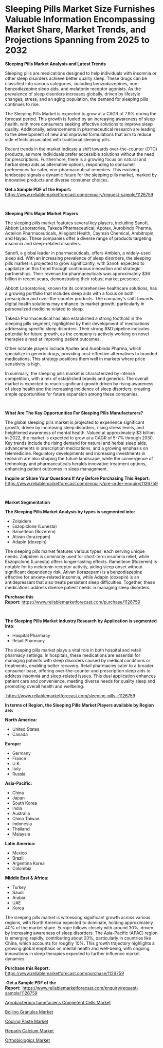 <p><h1>Sleeping Pills Market Size Furnishes Valuable Information Encompassing Market Share, Market Trends, and Projections Spanning from 2025 to 2032</h1></p><p><strong>Sleeping Pills Market Analysis and Latest Trends</strong></p>
<p><p>Sleeping pills are medications designed to help individuals with insomnia or other sleep disorders achieve better quality sleep. These drugs can be classified into various categories, including benzodiazepines, non-benzodiazepine sleep aids, and melatonin receptor agonists. As the prevalence of sleep disorders increases globally, driven by lifestyle changes, stress, and an aging population, the demand for sleeping pills continues to rise.</p><p>The Sleeping Pills Market is expected to grow at a CAGR of 7.9% during the forecast period. This growth is fueled by an increasing awareness of sleep health, with more consumers seeking effective solutions to improve sleep quality. Additionally, advancements in pharmaceutical research are leading to the development of new and improved formulations that aim to reduce side effects associated with traditional sleeping pills.</p><p>Recent trends in the market indicate a shift towards over-the-counter (OTC) products, as more individuals prefer accessible solutions without the need for prescriptions. Furthermore, there is a growing focus on natural and herbal sleep aids as alternative options, responding to consumer preferences for safer, non-pharmaceutical remedies. This evolving landscape signals a dynamic future for the sleeping pills market, marked by innovative products and diverse consumer choices.</p></p>
<p><strong>Get a Sample PDF of the Report:&nbsp;</strong> <a href="https://www.reliablemarketforecast.com/enquiry/request-sample/1126759?utm_campaign=1832&utm_medium=2&utm_source=Github&utm_content=ia&utm_term=08032025&utm_id=sleeping-pills">https://www.reliablemarketforecast.com/enquiry/request-sample/1126759</a></p>
<p>&nbsp;</p>
<p><strong>Sleeping Pills Major Market Players</strong></p>
<p><p>The sleeping pills market features several key players, including Sanofi, Abbott Laboratories, Takeda Pharmaceutical, Apotex, Aurobindo Pharma, Actellon Pharmaceuticals, Allegiant Health, Cayman Chemical, Ambitropin, and Hayao. These companies offer a diverse range of products targeting insomnia and sleep-related disorders.</p><p>Sanofi, a global leader in pharmaceuticals, offers Ambien, a widely-used sleep aid. With an increasing prevalence of sleep disorders, the sleeping pills market is projected to grow significantly, with Sanofi expected to capitalize on this trend through continuous innovation and strategic partnerships. Their revenue for pharmaceuticals was approximately $36 billion in recent years, demonstrating their robust market presence.</p><p>Abbott Laboratories, known for its comprehensive healthcare solutions, has a growing portfolio that includes sleep aids with a focus on both prescription and over-the-counter products. The company's shift towards digital health solutions may enhance its market growth, particularly in personalized medicine related to sleep.</p><p>Takeda Pharmaceutical has also established a strong foothold in the sleeping pills segment, highlighted by their development of medications addressing specific sleep disorders. Their strong R&D pipeline indicates potential for future growth, as the company is actively working on novel therapies aimed at improving patient outcomes.</p><p>Other notable players include Apotex and Aurobindo Pharma, which specialize in generic drugs, providing cost-effective alternatives to branded medications. This strategy positions them well in markets where price sensitivity is high.</p><p>In summary, the sleeping pills market is characterized by intense competition, with a mix of established brands and generics. The overall market is expected to reach significant growth driven by rising awareness of sleep health and the increasing incidence of sleep disorders, creating ample opportunities for future expansion among these companies.</p></p>
<p>&nbsp;</p>
<p><strong>What Are The Key Opportunities For Sleeping Pills Manufacturers?</strong></p>
<p><p>The global sleeping pills market is projected to experience significant growth, driven by increasing sleep disorders, rising stress levels, and heightened awareness of mental health. Valued at approximately $3 billion in 2022, the market is expected to grow at a CAGR of 5-7% through 2030. Key trends include the rising demand for natural and herbal sleep aids, advancements in prescription medications, and a growing emphasis on telemedicine. Regulatory developments and increasing investments in research are also shaping the future landscape, while the convergence of technology and pharmaceuticals heralds innovative treatment options, enhancing patient outcomes in sleep management.</p></p>
<p><strong>Inquire or Share Your Questions If Any Before Purchasing This Report:</strong> <a href="https://www.reliablemarketforecast.com/enquiry/pre-order-enquiry/1126759?utm_campaign=1832&utm_medium=2&utm_source=Github&utm_content=ia&utm_term=08032025&utm_id=sleeping-pills">https://www.reliablemarketforecast.com/enquiry/pre-order-enquiry/1126759</a></p>
<p>&nbsp;</p>
<p><strong>Market Segmentation</strong></p>
<p><strong>The Sleeping Pills Market Analysis by types is segmented into:</strong></p>
<p><ul><li>Zolpidem</li><li>Eszopiclone (Lunesta)</li><li>Ramelteon (Rozerem)</li><li>Ativan (lorazepam)</li><li>Adapin (doxepin)</li></ul></p>
<p><p>The sleeping pills market features various types, each serving unique needs. Zolpidem is commonly used for short-term insomnia relief, while Eszopiclone (Lunesta) offers longer-lasting effects. Ramelteon (Rozerem) is notable for its melatonin receptor activity, aiding sleep onset without significant dependency risk. Ativan (lorazepam) is a benzodiazepine effective for anxiety-related insomnia, while Adapin (doxepin) is an antidepressant that also treats persistent sleep difficulties. Together, these medications address diverse patient needs in managing sleep disorders.</p></p>
<p><strong>Purchase this Report:&nbsp;</strong><a href="https://www.reliablemarketforecast.com/purchase/1126759?utm_campaign=1832&utm_medium=2&utm_source=Github&utm_content=ia&utm_term=08032025&utm_id=sleeping-pills">https://www.reliablemarketforecast.com/purchase/1126759</a></p>
<p>&nbsp;</p>
<p><strong>The Sleeping Pills Market Industry Research by Application is segmented into:</strong></p>
<p><ul><li>Hospital Pharmacy</li><li>Retail Pharmacy</li></ul></p>
<p><p>The sleeping pills market plays a vital role in both hospital and retail pharmacy settings. In hospitals, these medications are essential for managing patients with sleep disorders caused by medical conditions or treatments, enabling better recovery. Retail pharmacies cater to a broader consumer base, offering over-the-counter and prescription sleep aids to address insomnia and sleep-related issues. This dual application enhances patient care and convenience, meeting diverse needs for quality sleep and promoting overall health and wellbeing.</p></p>
<p><a href="https://www.reliablemarketforecast.com/sleeping-pills-r1126759?utm_campaign=1832&utm_medium=2&utm_source=Github&utm_content=ia&utm_term=08032025&utm_id=sleeping-pills">&nbsp;https://www.reliablemarketforecast.com/sleeping-pills-r1126759</a></p>
<p><strong>In terms of Region, the Sleeping Pills Market Players available by Region are:</strong></p>
<p>
    <p> <strong> North America: </strong>
        <ul>
            <li>United States</li>
            <li>Canada</li>
        </ul>
        </p> 
    <p> <strong> Europe: </strong>
        <ul>
            <li>Germany</li>
            <li>France</li>
            <li>U.K.</li>
            <li>Italy</li>
            <li>Russia</li>
        </ul>
        </p> 
    <p> <strong> Asia-Pacific: </strong>
        <ul>
            <li>China</li>
            <li>Japan</li>
            <li>South Korea</li>
            <li>India</li>
            <li>Australia</li>
            <li>China Taiwan</li>
            <li>Indonesia</li>
            <li>Thailand</li>
            <li>Malaysia</li>
        </ul>
        </p> 
    <p> <strong> Latin America: </strong>
        <ul>
            <li>Mexico</li>
            <li>Brazil</li>
            <li>Argentina Korea</li>
            <li>Colombia</li>
        </ul>
        </p> 
    <p> <strong> Middle East & Africa: </strong>
        <ul>
            <li>Turkey</li>
            <li>Saudi</li>
            <li>Arabia</li>
            <li>UAE</li>
            <li>Korea</li>
        </ul>
    </p>
    </p>
<p><p>The sleeping pills market is witnessing significant growth across various regions, with North America expected to dominate, holding approximately 40% of the market share. Europe follows closely with around 30%, driven by increasing awareness of sleep disorders. The Asia-Pacific (APAC) region is emerging rapidly, contributing about 20%, particularly in countries like China, which accounts for roughly 10%. This growth trajectory highlights a growing global emphasis on mental health and well-being, with ongoing innovations in sleep therapies expected to further influence market dynamics.</p></p>
<p><strong>Purchase this Report: </strong><a href="https://www.reliablemarketforecast.com/purchase/1126759?utm_campaign=1832&utm_medium=2&utm_source=Github&utm_content=ia&utm_term=08032025&utm_id=sleeping-pills">https://www.reliablemarketforecast.com/purchase/1126759</a></p>
<p>&nbsp;<strong>Get a Sample PDF of the Report:&nbsp;&nbsp;</strong><a href="https://www.reliablemarketforecast.com/enquiry/request-sample/1126759?utm_campaign=1832&utm_medium=2&utm_source=Github&utm_content=ia&utm_term=08032025&utm_id=sleeping-pills">https://www.reliablemarketforecast.com/enquiry/request-sample/1126759</a></p>
<p><strong></strong></p>
<p><p><a href="https://github.com/lotoahshaiek/Market-Research-Report-List-1/blob/main/agrobacterium-tumefaciens-competent-cells-market.md?utm_campaign=1832&utm_medium=2&utm_source=Github&utm_content=ia&utm_term=08032025&utm_id=sleeping-pills">Agrobacterium tumefaciens Competent Cells Market</a></p><p><a href="https://github.com/muskoaizahfi/Market-Research-Report-List-1/blob/main/boiling-granules-market.md?utm_campaign=1832&utm_medium=2&utm_source=Github&utm_content=ia&utm_term=08032025&utm_id=sleeping-pills">Boiling Granules Market</a></p><p><a href="https://github.com/ryantindyaiz/Market-Research-Report-List-1/blob/main/cooling-paste-market.md?utm_campaign=1832&utm_medium=2&utm_source=Github&utm_content=ia&utm_term=08032025&utm_id=sleeping-pills">Cooling Paste Market</a></p><p><a href="https://github.com/motosyuliq/Market-Research-Report-List-1/blob/main/heparin-calcium-market.md?utm_campaign=1832&utm_medium=2&utm_source=Github&utm_content=ia&utm_term=08032025&utm_id=sleeping-pills">Heparin Calcium Market</a></p><p><a href="https://github.com/thapabylers2/Market-Research-Report-List-1/blob/main/orthobiologics-market.md?utm_campaign=1832&utm_medium=2&utm_source=Github&utm_content=ia&utm_term=08032025&utm_id=sleeping-pills">Orthobiologics Market</a></p></p>